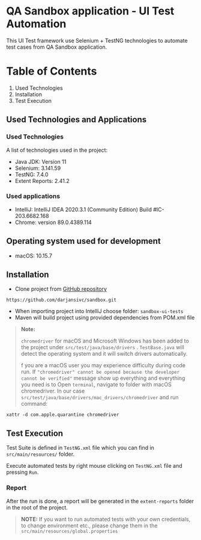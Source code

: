 # QA Sandbox application - UI Test Automation

This UI Test framework use Selenium + TestNG technologies to automate test cases from QA Sandbox application.

# Table of Contents
1. Used Technologies
2. Installation
3. Test Execution


## Used Technologies and Applications
### Used Technologies
A list of technologies used in the project:
* Java JDK: Version 11
* Selenium: 3.141.59
* TestNG: 7.4.0
* Extent Reports: 2.41.2
### Used applications
* IntelliJ: IntelliJ IDEA 2020.3.1 (Community Edition) Build #IC-203.6682.168
* Chrome: version 89.0.4389.114

## Operating system used for development
* macOS: 10.15.7


## Installation
* Clone project from [GitHub repository](https://github.com/darjansivc/sandbox.git)
```
https://github.com/darjansivc/sandbox.git
```
* When importing project into IntelliJ choose folder:
  ```sandbox-ui-tests```
* Maven will build project using provided dependencies from POM.xml file

> **Note:**
>
> ```chromedriver``` for macOS and Microsoft Windows has been added to the project under ```src/test/java/base/drivers``` .
>  ```TestBase.java``` will detect the operating system and it will switch drivers automatically.
>
> f you are a macOS user you may experience difficulty during code run. If ```"chromedriver" cannot be opened because the developer cannot be verified"``` message show up everything and everything you need is to Open `terminal`, navigate to folder with macOS chromedriver. In our case `src/test/java/base/drivers/mac_drivers/chromedriver` and run command:
```
xattr -d com.apple.quarantine chromedriver
```
## Test Execution
Test Suite is defined in `TestNG.xml` file which you can find in `src/main/resources/` folder.

Execute automated tests by right mouse clicking on `TestNG.xml` file and pressing `Run`.

### Report
After the run is done, a report will be generated in the `extent-reports` folder in the root of the project.

> **NOTE:** If you want to run automated tests with your own credentials, to change environment etc., please change them in the `src/main/resources/global.properties`
